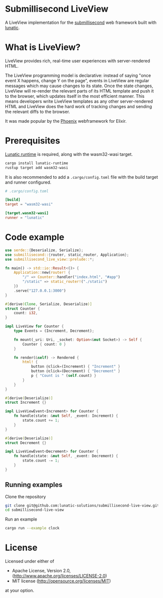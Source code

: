 # Submillisecond LiveView

A LiveView implementation for the [submillisecond] web framework built with [lunatic].

# What is LiveView?

LiveView provides rich, real-time user experiences with server-rendered HTML.

The LiveView programming model is declarative: instead of saying "once event X happens, change Y on the page",
events in LiveView are regular messages which may cause changes to its state. Once the state changes,
LiveView will re-render the relevant parts of its HTML template and push it to the browser,
which updates itself in the most efficient manner.
This means developers write LiveView templates as any other server-rendered HTML and LiveView does the hard work
of tracking changes and sending the relevant diffs to the browser.

It was made popular by the [Phoenix] webframework for Elixir.

[phoenix]: https://hexdocs.pm/phoenix_live_view/Phoenix.LiveView.html

# Prerequisites

[Lunatic runtime] is required, along with the wasm32-wasi target.

```bash
cargo install lunatic-runtime
rustup target add wasm32-wasi
```

It is also recommended to add a `.cargo/config.toml` file with the build target and runner configured.

```toml
# .cargo/config.toml

[build]
target = "wasm32-wasi"

[target.wasm32-wasi]
runner = "lunatic"
```

[lunatic runtime]: https://github.com/lunatic-solutions/lunatic-rs#setup

# Code example

```rust
use serde::{Deserialize, Serialize};
use submillisecond::{router, static_router, Application};
use submillisecond_live_view::prelude::*;

fn main() -> std::io::Result<()> {
    Application::new(router! {
        "/" => Counter::handler("index.html", "#app")
        "/static" => static_router!("./static")
    })
    .serve("127.0.0.1:3000")
}

#[derive(Clone, Serialize, Deserialize)]
struct Counter {
    count: i32,
}

impl LiveView for Counter {
    type Events = (Increment, Decrement);

    fn mount(_uri: Uri, _socket: Option<&mut Socket>) -> Self {
        Counter { count: 0 }
    }

    fn render(&self) -> Rendered {
        html! {
            button @click=(Increment) { "Increment" }
            button @click=(Decrement) { "Decrement" }
            p { "Count is " (self.count) }
        }
    }
}

#[derive(Deserialize)]
struct Increment {}

impl LiveViewEvent<Increment> for Counter {
    fn handle(state: &mut Self, _event: Increment) {
        state.count += 1;
    }
}

#[derive(Deserialize)]
struct Decrement {}

impl LiveViewEvent<Decrement> for Counter {
    fn handle(state: &mut Self, _event: Decrement) {
        state.count -= 1;
    }
}
```

## Running examples

Clone the repository

```bash
git clone git@github.com:lunatic-solutions/submillisecond-live-view.git
cd submillisecond-live-view
```

Run an example

```bash
cargo run --example clock
```

# License

Licensed under either of

- Apache License, Version 2.0, (http://www.apache.org/licenses/LICENSE-2.0)
- MIT license (http://opensource.org/licenses/MIT)

at your option.

[lunatic]: https://lunatic.solutions
[submillisecond]: https://github.com/lunatic-solutions/submillisecond
